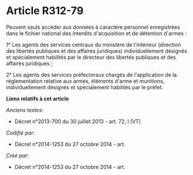 # Article R312-79

Peuvent seuls accéder aux données à caractère personnel enregistrées dans le fichier national des interdits d'acquisition et
de détention d'armes :

1° Les agents des services centraux du ministère de l'intérieur (direction des libertés publiques et des affaires juridiques)
individuellement désignés et spécialement habilités par le directeur des libertés publiques et des affaires juridiques ;

2° Les agents des services préfectoraux chargés de l'application de la réglementation relative aux armes, éléments d'arme et
munitions, individuellement désignés et spécialement habilités par le préfet.

**Liens relatifs à cet article**

_Anciens textes_:

  - Décret n°2013-700 du 30 juillet 2013 - art. 72, I (VT)

_Codifié par_:

  - Décret n°2014-1253 du 27 octobre 2014 - art.

_Créé par_:

  - Décret n°2014-1253 du 27 octobre 2014 - art.
